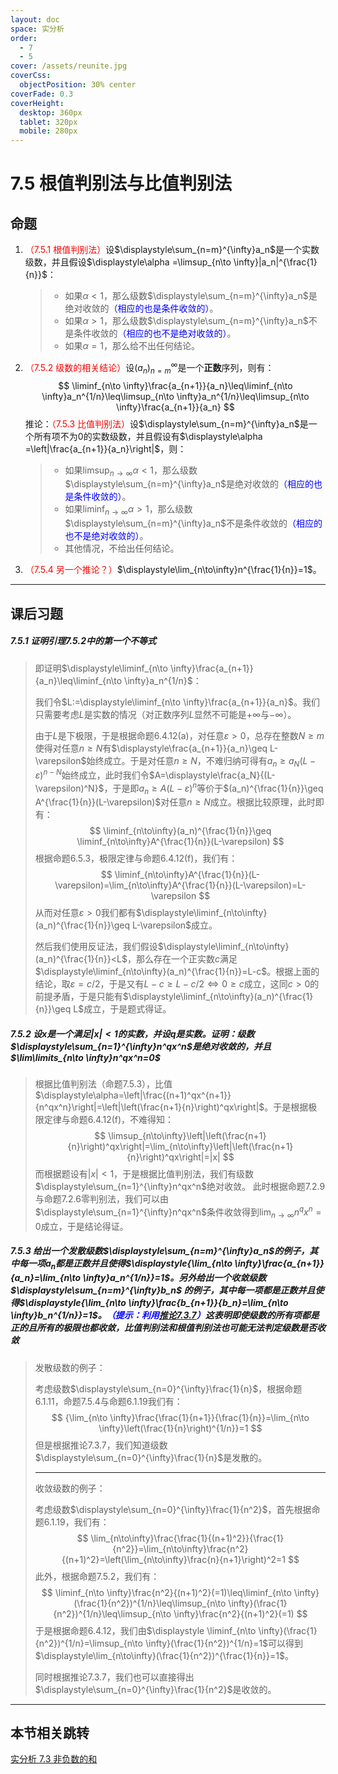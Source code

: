 ```yaml
---
layout: doc
space: 实分析
order:
  - 7
  - 5
cover: /assets/reunite.jpg
coverCss:
  objectPosition: 30% center
coverFade: 0.3
coverHeight:
  desktop: 360px
  tablet: 320px
  mobile: 280px
---
```

# 7.5 根值判别法与比值判别法

## 命题

1. <span style="color:red">（7.5.1 根值判别法）</span>设$\displaystyle\sum_{n=m}^{\infty}a_n$是一个实数级数，并且假设$\displaystyle\alpha =\limsup_{n\to \infty}|a_n|^{\frac{1}{n}}$：

   > * 如果$\alpha <1$，那么级数$\displaystyle\sum_{n=m}^{\infty}a_n$是绝对收敛的<span style="color:blue">（相应的也是条件收敛的）</span>。
   > * 如果$\alpha >1$，那么级数$\displaystyle\sum_{n=m}^{\infty}a_n$不是条件收敛的<span style="color:blue">（相应的也不是绝对收敛的）</span>。
   > * 如果$\alpha =1$，那么给不出任何结论。

2. <span style="color:red">（7.5.2 级数的相关结论）</span>设$(a_n)_{n=m}^\infty$是一个**正数**序列，则有：
   $$
   \liminf_{n\to \infty}\frac{a_{n+1}}{a_n}\leq\liminf_{n\to \infty}a_n^{1/n}\leq\limsup_{n\to \infty}a_n^{1/n}\leq\limsup_{n\to \infty}\frac{a_{n+1}}{a_n}
   $$
   推论：<span style="color:red">（7.5.3 比值判别法）</span>设$\displaystyle\sum_{n=m}^{\infty}a_n$是一个所有项不为$0$的实数级数，并且假设有$\displaystyle\alpha =\left|\frac{a_{n+1}}{a_n}\right|$，则：
   
   > * 如果$\displaystyle\limsup_{n\to \infty}\alpha<1$，那么级数$\displaystyle\sum_{n=m}^{\infty}a_n$是绝对收敛的<span style="color:blue">（相应的也是条件收敛的）</span>。
   > * 如果$\displaystyle\liminf_{n\to \infty}\alpha>1$，那么级数$\displaystyle\sum_{n=m}^{\infty}a_n$不是条件收敛的<span style="color:blue">（相应的也不是绝对收敛的）</span>。
   > * 其他情况，不给出任何结论。
   
3. <span style="color:red">（7.5.4 另一个推论？）</span>$\displaystyle\lim_{n\to\infty}n^{\frac{1}{n}}=1$。

---

## 课后习题

##### 7.5.1 证明引理7.5.2中的第一个不等式

> 即证明$\displaystyle\liminf_{n\to \infty}\frac{a_{n+1}}{a_n}\leq\liminf_{n\to \infty}a_n^{1/n}$：
>
> 我们令$L:=\displaystyle\liminf_{n\to \infty}\frac{a_{n+1}}{a_n}$。我们只需要考虑$L$是实数的情况（对正数序列$L$显然不可能是$+\infty$与$-\infty$）。
>
> 由于$L$是下极限，于是根据命题6.4.12(a)，对任意$\varepsilon>0$，总存在整数$N\geq m$使得对任意$n\geq N$有$\displaystyle\frac{a_{n+1}}{a_n}\geq L-\varepsilon$始终成立。于是对任意$n\geq N$，不难归纳可得有$a_n\geq a_N(L-\varepsilon)^{n-N}$始终成立，此时我们令$A=\displaystyle\frac{a_N}{(L-\varepsilon)^N}$，于是即$a_n\geq A(L-\varepsilon)^n$等价于$(a_n)^{\frac{1}{n}}\geq A^{\frac{1}{n}}(L-\varepsilon)$对任意$n\geq N$成立。根据比较原理，此时即有：
> $$
> \liminf_{n\to\infty}(a_n)^{\frac{1}{n}}\geq \liminf_{n\to\infty}A^{\frac{1}{n}}(L-\varepsilon)
> $$
> 根据命题6.5.3，极限定律与命题6.4.12(f)，我们有：
> $$
> \liminf_{n\to\infty}A^{\frac{1}{n}}(L-\varepsilon)=\lim_{n\to\infty}A^{\frac{1}{n}}(L-\varepsilon)=L-\varepsilon
> $$
> 从而对任意$\varepsilon>0$我们都有$\displaystyle\liminf_{n\to\infty}(a_n)^{\frac{1}{n}}\geq L-\varepsilon$成立。
>
> 然后我们使用反证法，我们假设$\displaystyle\liminf_{n\to\infty}(a_n)^{\frac{1}{n}}<L$，那么存在一个正实数$c$满足$\displaystyle\liminf_{n\to\infty}(a_n)^{\frac{1}{n}}=L-c$。根据上面的结论，取$\varepsilon=c/2$，于是又有$L-c\geq L-c/2\iff 0\geq c$成立，这同$c>0$的前提矛盾，于是只能有$\displaystyle\liminf_{n\to\infty}(a_n)^{\frac{1}{n}}\geq L$成立，于是题式得证。

##### 7.5.2 设$x$是一个满足$\left|x\right|<1$的实数，并设$q$是实数。证明：级数$\displaystyle\sum_{n=1}^{\infty}n^qx^n$是绝对收敛的，并且$\lim\limits_{n\to \infty}n^qx^n=0$

>根据比值判别法（命题7.5.3），比值$\displaystyle\alpha=\left|\frac{(n+1)^qx^{n+1}}{n^qx^n}\right|=\left|\left(\frac{n+1}{n}\right)^qx\right|$。于是根据极限定律与命题6.4.12(f)，不难得知：
>$$
>\limsup_{n\to\infty}\left|\left(\frac{n+1}{n}\right)^qx\right|=\lim_{n\to\infty}\left|\left(\frac{n+1}{n}\right)^qx\right|=|x|
>$$
>而根据题设有$|x|<1$，于是根据比值判别法，我们有级数$\displaystyle\sum_{n=1}^{\infty}n^qx^n$绝对收敛。 此时根据命题7.2.9与命题7.2.6零判别法，我们可以由$\displaystyle\sum_{n=1}^{\infty}n^qx^n$条件收敛得到$\displaystyle\lim_{n\to \infty}n^qx^n=0$成立，于是结论得证。

##### 7.5.3 给出一个发散级数$\displaystyle\sum_{n=m}^{\infty}a_n$的例子，其中每一项$a_n$都是正数并且使得$\displaystyle{\lim_{n\to \infty}\frac{a_{n+1}}{a_n}=\lim_{n\to \infty}a_n^{1/n}}=1$。另外给出一个收敛级数$\displaystyle\sum_{n=m}^{\infty}b_n$ 的例子，其中每一项都是正数并且使得$\displaystyle{\lim_{n\to \infty}\frac{b_{n+1}}{b_n}=\lim_{n\to \infty}b_n^{1/n}}=1$。<span style="color:blue">（提示：利用[推论7.3.7](/docs/Real-Analysis/Chap7/Sec3.md)）</span>这表明即使级数的所有项都是正的且所有的极限也都收敛，比值判别法和根值判别法也可能无法判定级数是否收敛

> 发散级数的例子：
>
> 考虑级数$\displaystyle\sum_{n=0}^{\infty}\frac{1}{n}$，根据命题6.1.11，命题7.5.4与命题6.1.19我们有：
> $$
> {\lim_{n\to \infty}\frac{\frac{1}{n+1}}{\frac{1}{n}}=\lim_{n\to \infty}\left(\frac{1}{n}\right)^{1/n}}=1
> $$
> 但是根据推论7.3.7，我们知道级数$\displaystyle\sum_{n=0}^{\infty}\frac{1}{n}$是发散的。
>
> ---
>
> 收敛级数的例子：
>
> 考虑级数$\displaystyle\sum_{n=0}^{\infty}\frac{1}{n^2}$，首先根据命题6.1.19，我们有：
> $$
> \lim_{n\to\infty}\frac{\frac{1}{(n+1)^2}}{\frac{1}{n^2}}=\lim_{n\to\infty}\frac{n^2}{(n+1)^2}=\left(\lim_{n\to\infty}\frac{n}{n+1}\right)^2=1
> $$
> 此外，根据命题7.5.2，我们有：
> $$
> \liminf_{n\to \infty}\frac{n^2}{(n+1)^2}(=1)\leq\liminf_{n\to \infty}(\frac{1}{n^2})^{1/n}\leq\limsup_{n\to \infty}(\frac{1}{n^2})^{1/n}\leq\limsup_{n\to \infty}\frac{n^2}{(n+1)^2}(=1)
> $$
> 于是根据命题6.4.12，我们由$\displaystyle \liminf_{n\to \infty}(\frac{1}{n^2})^{1/n}=\limsup_{n\to \infty}(\frac{1}{n^2})^{1/n}=1$可以得到$\displaystyle\lim_{n\to\infty}(\frac{1}{n^2})^{\frac{1}{n}}=1$。
>
> 同时根据推论7.3.7，我们也可以直接得出$\displaystyle\sum_{n=0}^{\infty}\frac{1}{n^2}$是收敛的。

---

## 本节相关跳转

[实分析 7.3 非负数的和](/docs/Real-Analysis/Chap7/Sec3.md)